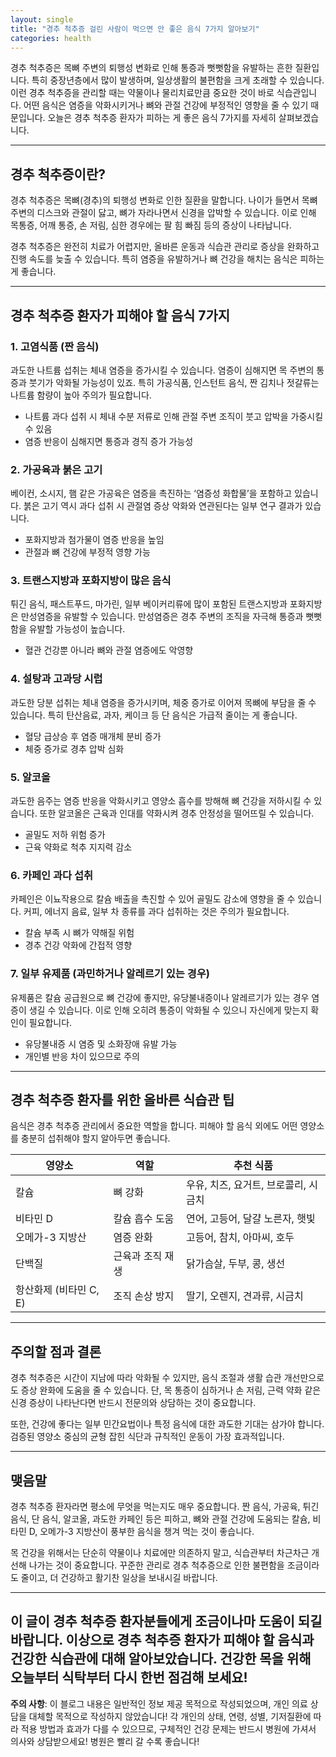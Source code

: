 ```yaml
---
layout: single
title: "경추 척추증 걸린 사람이 먹으면 안 좋은 음식 7가지 알아보기"
categories: health
---
```

경추 척추증은 목뼈 주변의 퇴행성 변화로 인해 통증과 뻣뻣함을 유발하는 흔한 질환입니다. 특히 중장년층에서 많이 발생하며, 일상생활의 불편함을 크게 초래할 수 있습니다. 이런 경추 척추증을 관리할 때는 약물이나 물리치료만큼 중요한 것이 바로 식습관입니다. 어떤 음식은 염증을 악화시키거나 뼈와 관절 건강에 부정적인 영향을 줄 수 있기 때문입니다. 오늘은 경추 척추증 환자가 피하는 게 좋은 음식 7가지를 자세히 살펴보겠습니다.

---

## 경추 척추증이란?

경추 척추증은 목뼈(경추)의 퇴행성 변화로 인한 질환을 말합니다. 나이가 들면서 목뼈 주변의 디스크와 관절이 닳고, 뼈가 자라나면서 신경을 압박할 수 있습니다. 이로 인해 목통증, 어깨 통증, 손 저림, 심한 경우에는 팔 힘 빠짐 등의 증상이 나타납니다. 

경추 척추증은 완전히 치료가 어렵지만, 올바른 운동과 식습관 관리로 증상을 완화하고 진행 속도를 늦출 수 있습니다. 특히 염증을 유발하거나 뼈 건강을 해치는 음식은 피하는 게 좋습니다.

---

## 경추 척추증 환자가 피해야 할 음식 7가지

### 1. 고염식품 (짠 음식)

과도한 나트륨 섭취는 체내 염증을 증가시킬 수 있습니다. 염증이 심해지면 목 주변의 통증과 붓기가 악화될 가능성이 있죠. 특히 가공식품, 인스턴트 음식, 짠 김치나 젓갈류는 나트륨 함량이 높아 주의가 필요합니다.

- 나트륨 과다 섭취 시 체내 수분 저류로 인해 관절 주변 조직이 붓고 압박을 가중시킬 수 있음
- 염증 반응이 심해지면 통증과 경직 증가 가능성

### 2. 가공육과 붉은 고기

베이컨, 소시지, 햄 같은 가공육은 염증을 촉진하는 ‘염증성 화합물’을 포함하고 있습니다. 붉은 고기 역시 과다 섭취 시 관절염 증상 악화와 연관된다는 일부 연구 결과가 있습니다.

- 포화지방과 첨가물이 염증 반응을 높임
- 관절과 뼈 건강에 부정적 영향 가능

### 3. 트랜스지방과 포화지방이 많은 음식

튀긴 음식, 패스트푸드, 마가린, 일부 베이커리류에 많이 포함된 트랜스지방과 포화지방은 만성염증을 유발할 수 있습니다. 만성염증은 경추 주변의 조직을 자극해 통증과 뻣뻣함을 유발할 가능성이 높습니다.

- 혈관 건강뿐 아니라 뼈와 관절 염증에도 악영향

### 4. 설탕과 고과당 시럽

과도한 당분 섭취는 체내 염증을 증가시키며, 체중 증가로 이어져 목뼈에 부담을 줄 수 있습니다. 특히 탄산음료, 과자, 케이크 등 단 음식은 가급적 줄이는 게 좋습니다.

- 혈당 급상승 후 염증 매개체 분비 증가
- 체중 증가로 경추 압박 심화

### 5. 알코올

과도한 음주는 염증 반응을 악화시키고 영양소 흡수를 방해해 뼈 건강을 저하시킬 수 있습니다. 또한 알코올은 근육과 인대를 약화시켜 경추 안정성을 떨어뜨릴 수 있습니다.

- 골밀도 저하 위험 증가
- 근육 약화로 척추 지지력 감소

### 6. 카페인 과다 섭취

카페인은 이뇨작용으로 칼슘 배출을 촉진할 수 있어 골밀도 감소에 영향을 줄 수 있습니다. 커피, 에너지 음료, 일부 차 종류를 과다 섭취하는 것은 주의가 필요합니다.

- 칼슘 부족 시 뼈가 약해질 위험
- 경추 건강 악화에 간접적 영향

### 7. 일부 유제품 (과민하거나 알레르기 있는 경우)

유제품은 칼슘 공급원으로 뼈 건강에 좋지만, 유당불내증이나 알레르기가 있는 경우 염증이 생길 수 있습니다. 이로 인해 오히려 통증이 악화될 수 있으니 자신에게 맞는지 확인이 필요합니다.

- 유당불내증 시 염증 및 소화장애 유발 가능
- 개인별 반응 차이 있으므로 주의

---

## 경추 척추증 환자를 위한 올바른 식습관 팁

음식은 경추 척추증 관리에서 중요한 역할을 합니다. 피해야 할 음식 외에도 어떤 영양소를 충분히 섭취해야 할지 알아두면 좋습니다.

| 영양소 | 역할 | 추천 식품 |
|--------|------|-----------|
| 칼슘 | 뼈 강화 | 우유, 치즈, 요거트, 브로콜리, 시금치 |
| 비타민 D | 칼슘 흡수 도움 | 연어, 고등어, 달걀 노른자, 햇빛 |
| 오메가-3 지방산 | 염증 완화 | 고등어, 참치, 아마씨, 호두 |
| 단백질 | 근육과 조직 재생 | 닭가슴살, 두부, 콩, 생선 |
| 항산화제 (비타민 C, E) | 조직 손상 방지 | 딸기, 오렌지, 견과류, 시금치 |

---

## 주의할 점과 결론

경추 척추증은 시간이 지남에 따라 악화될 수 있지만, 음식 조절과 생활 습관 개선만으로도 증상 완화에 도움을 줄 수 있습니다. 단, 목 통증이 심하거나 손 저림, 근력 약화 같은 신경 증상이 나타난다면 반드시 전문의와 상담하는 것이 중요합니다.

또한, 건강에 좋다는 일부 민간요법이나 특정 음식에 대한 과도한 기대는 삼가야 합니다. 검증된 영양소 중심의 균형 잡힌 식단과 규칙적인 운동이 가장 효과적입니다.

---

## 맺음말

경추 척추증 환자라면 평소에 무엇을 먹는지도 매우 중요합니다. 짠 음식, 가공육, 튀긴 음식, 단 음식, 알코올, 과도한 카페인 등은 피하고, 뼈와 관절 건강에 도움되는 칼슘, 비타민 D, 오메가-3 지방산이 풍부한 음식을 챙겨 먹는 것이 좋습니다. 

목 건강을 위해서는 단순히 약물이나 치료에만 의존하지 말고, 식습관부터 차근차근 개선해 나가는 것이 중요합니다. 꾸준한 관리로 경추 척추증으로 인한 불편함을 조금이라도 줄이고, 더 건강하고 활기찬 일상을 보내시길 바랍니다.

---

이 글이 경추 척추증 환자분들에게 조금이나마 도움이 되길 바랍니다. 이상으로 경추 척추증 환자가 피해야 할 음식과 건강한 식습관에 대해 알아보았습니다. 건강한 목을 위해 오늘부터 식탁부터 다시 한번 점검해 보세요!
---

**주의 사항**: 이 블로그 내용은 일반적인 정보 제공 목적으로 작성되었으며, 개인 의료 상담을 대체할 목적으로 작성하지 않았습니다! 각 개인의 상태, 연령, 성별, 기저질환에 따라 적용 방법과 효과가 다를 수 있으므로, 구체적인 건강 문제는 반드시 병원에 가셔서 의사와 상담받으세요! 병원은 빨리 갈 수록 좋습니다!
